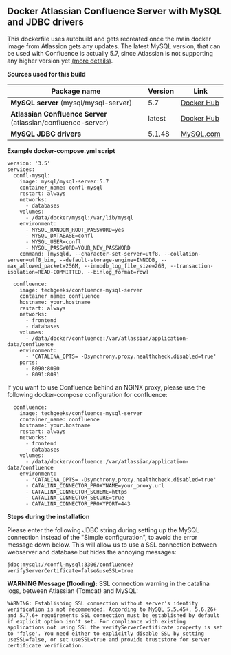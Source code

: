 ## Docker Atlassian Confluence Server with MySQL and JDBC drivers
This dockerfile uses autobuild and gets recreated once the main docker image from Atlassion gets any updates. The latest MySQL version, that can be used with Confluence is actually 5.7, since Atlassian is not supporting any higher version yet [(more details)](https://confluence.atlassian.com/doc/supported-platforms-207488198.html#SupportedPlatforms-Databases).

**Sources used for this build**

| Package name  | Version | Link |
| ------------- | ------------- | ------------- |
| **MySQL server** (mysql/mysql-server) | 5.7 | [Docker Hub](https://hub.docker.com/r/mysql/mysql-server)  |
| **Atlassian Confluence Server** (atlassian/confluence-server) | latest | [Docker Hub](https://hub.docker.com/r/atlassian/confluence-server/)  |
| **MySQL JDBC drivers** | 5.1.48 | [MySQL.com](https://dev.mysql.com/downloads/connector/j/5.1.html)  |


**Example docker-compose.yml script**

```
version: '3.5'
services:
  confl-mysql:
    image: mysql/mysql-server:5.7
    container_name: confl-mysql
    restart: always
    networks:
      - databases
    volumes:
      - /data/docker/mysql:/var/lib/mysql
    environment:
      - MYSQL_RANDOM_ROOT_PASSWORD=yes
      - MYSQL_DATABASE=confl
      - MYSQL_USER=confl
      - MYSQL_PASSWORD=YOUR_NEW_PASSWORD
    command: [mysqld, --character-set-server=utf8, --collation-server=utf8_bin, --default-storage-engine=INNODB, --max_allowed_packet=256M, --innodb_log_file_size=2GB, --transaction-isolation=READ-COMMITTED, --binlog_format=row]

  confluence:
    image: techgeeks/confluence-mysql-server
    container_name: confluence
    hostname: your.hostname
    restart: always
    networks:
      - frontend
      - databases
    volumes:
      - /data/docker/confluence:/var/atlassian/application-data/confluence
    environment:
      - 'CATALINA_OPTS= -Dsynchrony.proxy.healthcheck.disabled=true'
    ports:
      - 8090:8090
      - 8091:8091
```

If you want to use Confluence behind an NGINX proxy, please use the following docker-compose configuration for confluence:
```
  confluence:
    image: techgeeks/confluence-mysql-server
    container_name: confluence
    hostname: your.hostname
    restart: always
    networks:
      - frontend
      - databases
    volumes:
      - /data/docker/confluence:/var/atlassian/application-data/confluence
    environment:
      - 'CATALINA_OPTS= -Dsynchrony.proxy.healthcheck.disabled=true'
      - CATALINA_CONNECTOR_PROXYNAME=your_proxy.url
      - CATALINA_CONNECTOR_SCHEME=https
      - CATALINA_CONNECTOR_SECURE=true
      - CATALINA_CONNECTOR_PROXYPORT=443
```


**Steps during the installation**

Please enter the following JDBC string during setting up the MySQL connection instead of the "Simple configuration", to avoid the error message down below. This will allow us to use a SSL connection between webserver and database but hides the annoying messages:
```
jdbc:mysql://confl-mysql:3306/confluence?verifyServerCertificate=false&useSSL=true
```

**WARNING Message (flooding):** SSL connection warning in the catalina logs, between Atlassian (Tomcat) and MySQL:
```
WARNING: Establishing SSL connection without server's identity verification is not recommended. According to MySQL 5.5.45+, 5.6.26+ and 5.7.6+ requirements SSL connection must be established by default if explicit option isn't set. For compliance with existing applications not using SSL the verifyServerCertificate property is set to 'false'. You need either to explicitly disable SSL by setting useSSL=false, or set useSSL=true and provide truststore for server certificate verification.
```
